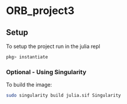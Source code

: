 # ORB_project3

## Setup

To setup the project run in the julia repl

```julia
pkg> instantiate
```

### Optional - Using Singularity

To build the image:

```bash
sudo singularity build julia.sif Singularity
```
